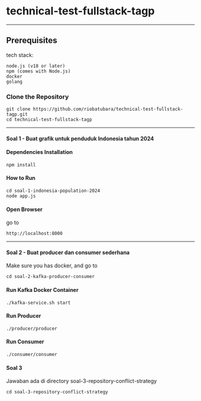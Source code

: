# technical-test-fullstack-tagp
----

## **Prerequisites**

tech stack:
```
node.js (v18 or later)
npm (comes with Node.js)
docker
golang
```

### **Clone the Repository**
```
git clone https://github.com/riobatubara/technical-test-fullstack-tagp.git
cd technical-test-fullstack-tagp
```
---

#### **Soal 1 - Buat grafik untuk penduduk Indonesia tahun 2024**
#### **Dependencies Installation**
```
npm install
```

#### **How to Run**
```
cd soal-1-indonesia-population-2024
node app.js
```

#### **Open Browser**
go to
```
http://localhost:8000
```
---


#### **Soal 2 - Buat producer dan consumer sederhana**
Make sure you has docker, and go to
```
cd soal-2-kafka-producer-consumer
```

#### **Run Kafka Docker Container**
```
./kafka-service.sh start
```

#### **Run Producer**
```
./producer/producer
```

#### **Run Consumer**
```
./consumer/consumer
```

#### **Soal 3**
Jawaban ada di directory soal-3-repository-conflict-strategy
```
cd soal-3-repository-conflict-strategy
```